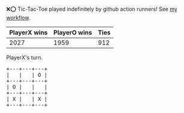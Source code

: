 :x::o: Tic-Tac-Toe played indefinitely by github action runners! See [my workflow](.github/workflows/play.yaml).

|PlayerX wins|PlayerO wins|Ties|
|-|-|-|
|2027|1959|912|

PlayerX's turn.

<pre>
+---+---+---+
|   |   | O |
+---+---+---+
| O |   |   |
+---+---+---+
| X |   | X |
+---+---+---+
</pre>